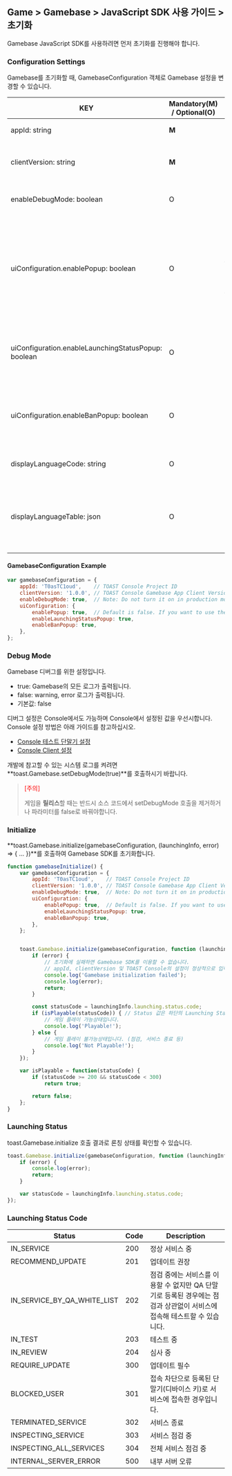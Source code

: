 ## Game > Gamebase > JavaScript SDK 사용 가이드 > 초기화

Gamebase JavaScript SDK를 사용하려면 먼저 초기화를 진행해야 합니다.

### Configuration Settings

Gamebase를 초기화할 때, GamebaseConfiguration 객체로 Gamebase 설정을 변경할 수 있습니다.

| KEY                                                 | Mandatory(M) / Optional(O) | Description                              |
| --------------------------------------------------- | -------------------------- | ---------------------------------------- |
| appId: string                                       | **M**                      | TOAST Project ID 입니다. 필수적으로 입력해야합니다. |
| clientVersion: string                               | **M**                      | 서비스 중, 점검, 공지사항 등 Playable한 상태인지를 게임 버전을 통해 판단합니다. <br/> `TOAST Console > Gamebase > App > Client Version > WEB`의 버전을 입력해주세요. |
| enableDebugMode: boolean                            | O                          | DebugMode를 활성화 할 수 있습니다. Debug log는 개발자 콘솔에 출력됩니다. <br/> 기본값은 **false** 입니다. |
| uiConfiguration.enablePopup: boolean                | O                          | **[UI]**<br/>시스템 점검, 이용 제재(ban) 등 게임 이용자가 게임을 플레이할 수 없는 상황에서 팝업 등으로 사유를 표시해야 할 때가 있습니다. <br/> **true**로 설정하면 Gamebase가 해당 상황에서 정보 팝업을 자동으로 표시합니다. <br/> 기본값은 **false**입니다.<br/>**false** 상태에서는 론칭 결과를 통해 정보를 획득한 후 자체 UI를 구현해 게임을 플레이할 수 없는 이유를 표시해 주시기 바랍니다. |
| uiConfiguration.enableLaunchingStatusPopup: boolean | O                          | **[UI]**<br/>론칭 결과에 따라 로그인할 수 없는 상태에서(주로 점검 상태) Gamebase가 자동으로 팝업을 표시할지 여부를 변경할 수 있습니다. <br/>**enablePopup(true)** 상태에서만 동작합니다.<br/>기본값은 **true**입니다. |
| uiConfiguration.enableBanPopup: boolean             | O                          | **[UI]**<br/>게임 이용자가 이용 제재를 당한 상태일 때 Gamebase가 자동으로 이용정지 사유를 팝업으로 표시할지 여부를 변경할 수 있습니다. <br/>**enablePopup(true)** 상태에서만 동작합니다.<br/>기본값은 **true**입니다. |
| displayLanguageCode: string                         | O                          | Gamebase UI 에서 사용하는 언어코드입니다. <br/> 기본값은 **브라우져의 language**(navigator.language) 입니다. |
| displayLanguageTable: json                          | O                          | Gamebase UI 노출시 사용하는 Text Resource 입니다. <br/> 해당 값은 내장되어있는 언어셋 테이블과 자동으로 merging이 되어 사용됩니다. <br/> `toast.Gamebase.getDisplayLanguageTable()` 을 통해서 내장되어있는 언어셋 테이블 및 포멧을 확인할 수 있습니다.|


#### GamebaseConfiguration Example
```javascript
var gamebaseConfiguration = {
    appId: 'T0asTC1oud',    // TOAST Console Project ID
    clientVersion: '1.0.0', // TOAST Console Gamebase App Client Version
    enableDebugMode: true,  // Note: Do not turn it on in production mode.
    uiConfiguration: {
        enablePopup: true,  // Default is false. If you want to use the Gamebase UI, please turn it on.
        enableLaunchingStatusPopup: true,
        enableBanPopup: true,
    },
};
```


### Debug Mode
Gamebase 디버그를 위한 설정입니다.
* true: Gamebase의 모든 로그가 출력됩니다.
* false: warning, error 로그가 출력됩니다.
* 기본값: false

디버그 설정은 Console에서도 가능하며 Console에서 설정된 값을 우선시합니다.
Console 설정 방법은 아래 가이드를 참고하십시오.

* [Console 테스트 단말기 설정](./oper-app/#test-device)
* [Console Client 설정](./oper-app/#client)


개발에 참고할 수 있는 시스템 로그를 켜려면 **toast.Gamebase.setDebugMode(true)**를 호출하시기 바랍니다.
> <font color="red">[주의]</font><br/>
>
> 게임을 **릴리스**할 때는 반드시 소스 코드에서 setDebugMode 호출을 제거하거나 파라미터를 false로 바꿔야합니다.




### Initialize

**toast.Gamebase.initialize(gamebaseConfiguration, (launchingInfo, error) => { ... })**를 호출하여 Gamebase SDK를 초기화합니다.<br/>

```js
function gamebaseInitialize() {
    var gamebaseConfiguration = {
        appId: 'T0asTC1oud',    // TOAST Console Project ID
        clientVersion: '1.0.0', // TOAST Console Gamebase App Client Version
        enableDebugMode: true,  // Note: Do not turn it on in production mode.
        uiConfiguration: {
            enablePopup: true,  // Default is false. If you want to use the Gamebase UI, please turn it on.
            enableLaunchingStatusPopup: true,
            enableBanPopup: true,
        },
    };  


    toast.Gamebase.initialize(gamebaseConfiguration, function (launchingInfo, error) {
        if (error) {
            // 초기화에 실패하면 Gamebase SDK를 이용할 수 없습니다.
            // appId, clientVersion 및 TOAST Console의 설정이 정상적으로 입력되었는지 확인하세요.
            console.log('Gamebase initialization failed');
            console.log(error);
            return;
        }

        const statusCode = launchingInfo.launching.status.code;
        if (isPlayable(statusCode)) { // Status 값은 하단의 Launching Status Code 표를 참조하시길 바랍니다.
            // 게임 플레이 가능상태입니다.
            console.log('Playable!');
        } else {
            // 게임 플레이 불가능상태입니다. (점검, 서비스 종료 등)
            console.log('Not Playable!');
        }
    });

    var isPlayable = function(statusCode) {
        if (statusCode >= 200 && statusCode < 300)
            return true;

        return false;
    };
}
```

### Launching Status

toast.Gamebase.initialize 호출 결과로 론칭 상태를 확인할 수 있습니다.
```js
toast.Gamebase.initialize(gamebaseConfiguration, function (launchingInfo, error) {
    if (error) {
        console.log(error);
        return;
    }

	var statusCode = launchingInfo.launching.status.code;
});
```

### Launching Status Code

| Status                      | Code | Description                              |
| --------------------------- | ---- | ---------------------------------------- |
| IN_SERVICE                  | 200  | 정상 서비스 중                                 |
| RECOMMEND_UPDATE            | 201  | 업데이트 권장                                  |
| IN_SERVICE_BY_QA_WHITE_LIST | 202  | 점검 중에는 서비스를 이용할 수 없지만 QA 단말기로 등록된 경우에는 점검과 상관없이 서비스에 접속해 테스트할 수 있습니다. |
| IN_TEST                     | 203  | 테스트 중 |
| IN_REVIEW                   | 204  | 심사 중 |
| REQUIRE_UPDATE              | 300  | 업데이트 필수                                  |
| BLOCKED_USER                | 301  | 접속 차단으로 등록된 단말기(디바이스 키)로 서비스에 접속한 경우입니다. |
| TERMINATED_SERVICE          | 302  | 서비스 종료                                   |
| INSPECTING_SERVICE          | 303  | 서비스 점검 중                                 |
| INSPECTING_ALL_SERVICES     | 304  | 전체 서비스 점검 중                              |
| INTERNAL_SERVER_ERROR       | 500  | 내부 서버 오류                                 |


